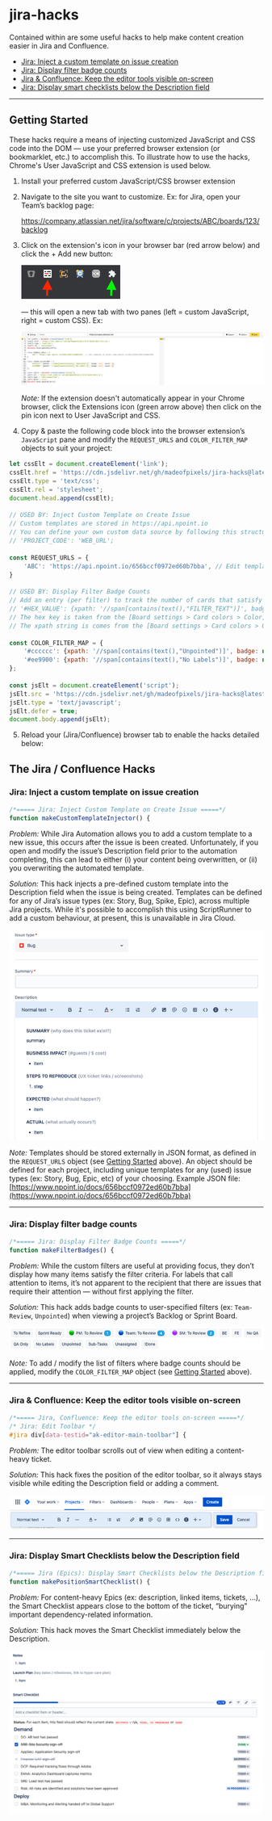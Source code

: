 # jira-hacks

Contained within are some useful hacks to help make content creation easier in Jira and Confluence.
- [Jira: Inject a custom template on issue creation](https://github.com/madeofpixels/jira-hacks/blob/main/README.md#jira-inject-a-custom-template-on-issue-creation)
- [Jira: Display filter badge counts](https://github.com/madeofpixels/jira-hacks/blob/main/README.md#jira-display-filter-badge-counts)
- [Jira & Confluence: Keep the editor tools visible on-screen](https://github.com/madeofpixels/jira-hacks/blob/main/README.md#jira--confluence-keep-the-editor-tools-visible-on-screen)
- [Jira: Display smart checklists below the Description field](https://github.com/madeofpixels/jira-hacks/blob/main/README.md#jira-display-smart-checklists-below-the-description-field)

---

## Getting Started

These hacks require a means of injecting customized JavaScript and CSS code into the DOM — use your preferred browser extension (or bookmarklet, etc.) to accomplish this. To illustrate how to use the hacks, Chrome's User JavaScript and CSS extension is used below.

1. Install your preferred custom JavaScript/CSS browser extension
2. Navigate to the site you want to customize. Ex: for Jira, open your Team’s backlog page:

   https://company.atlassian.net/jira/software/c/projects/ABC/boards/123/backlog
   
3. Click on the extension's icon in your browser bar (red arrow below) and click the + Add new button:

   ![alt text](https://github.com/madeofpixels/jira-hacks/blob/main/readme/all-chrome-extensions.png "All Chrome extensions")

   — this will open a new tab with two panes (left = custom JavaScript, right = custom CSS). Ex:

   ![alt text](https://github.com/madeofpixels/jira-hacks/blob/main/readme/user-javascript-css-extension.png "User JS CSS view panes")

   _Note:_ If the extension doesn't automatically appear in your Chrome browser, click the Extensions icon (green arrow above) then click on the pin icon next to User JavaScript and CSS.

4. Copy & paste the following code block into the browser extension’s `JavaScript` pane and modify the `REQUEST_URLS` and `COLOR_FILTER_MAP` objects to suit your project:

```javascript
let cssElt = document.createElement('link');
cssElt.href = 'https://cdn.jsdelivr.net/gh/madeofpixels/jira-hacks@latest/main.min.css';
cssElt.type = 'text/css';
cssElt.rel = 'stylesheet';
document.head.append(cssElt);

// USED BY: Inject Custom Template on Create Issue
// Custom templates are stored in https://api.npoint.io
// You can define your own custom data source by following this structure: 
// 'PROJECT_CODE': 'WEB_URL';

const REQUEST_URLS = {
	'ABC': 'https://api.npoint.io/656bccf0972ed60b7bba', // Edit template at https://www.npoint.io/docs/656bccf0972ed60b7bba
}

// USED BY: Display Filter Badge Counts
// Add an entry (per filter) to track the number of cards that satisfy that filter criteria by following this structure: 
// '#HEX_VALUE': {xpath: '//span[contains(text(),"FILTER_TEXT")]', badge: null, count: 0}
// The hex key is taken from the [Board settings > Card colors > Color] value (ex: '#35d415')
// The xpath string is comes from the [Board settings > Card colors > Quick Filters] filter name (ex: Unpointed)

const COLOR_FILTER_MAP = {
	'#cccccc': {xpath: '//span[contains(text(),"Unpointed")]', badge: null, count: 0}.
	'#ee9900': {xpath: '//span[contains(text(),"No Labels")]', badge: null, count: 0}
};

const jsElt = document.createElement('script');
jsElt.src = 'https://cdn.jsdelivr.net/gh/madeofpixels/jira-hacks@latest/main.min.js';
jsElt.type = 'text/javascript';
jsElt.defer = true;
document.body.append(jsElt);
```

5. Reload your (Jira/Confluence) browser tab to enable the hacks detailed below:

## The Jira / Confluence Hacks

### Jira: Inject a custom template on issue creation

```javascript
/*===== Jira: Inject Custom Template on Create Issue =====*/
function makeCustomTemplateInjector() {
```

_Problem:_ While Jira Automation allows you to add a custom template to a new issue, this occurs after the issue is been created. Unfortunately, if you open and modify the issue’s Description field prior to the automation completing, this can lead to either (i) your content being overwritten, or (ii) you overwriting the automated template.

_Solution:_ This hack injects a pre-defined custom template into the Description field when the issue is being created. Templates can be defined for any of Jira’s issue types (ex: Story, Bug, Spike, Epic), across multiple Jira projects. While it's possible to accomplish this using ScriptRunner to add a custom behaviour, at present, this is unavailable in Jira Cloud.

   ![alt text](https://github.com/madeofpixels/jira-hacks/blob/main/readme/jira-custom-template.png "Jira custom template")

_Note:_ Templates should be stored externally in JSON format, as defined in the `REQUEST_URLS` object (see [Getting Started](https://github.com/madeofpixels/jira-hacks/blob/main/README.md#getting-started) above). An object should be defined for each project, including unique templates for any (used) issue types (ex: Story, Bug, Epic, etc) of your choosing. Example JSON file: [https://www.npoint.io/docs/656bccf0972ed60b7bba](https://www.npoint.io/docs/656bccf0972ed60b7bba)

---

### Jira: Display filter badge counts

```javascript
/*===== Jira: Display Filter Badge Counts =====*/
function makeFilterBadges() {
```

_Problem:_ While the custom filters are useful at providing focus, they don’t display how many items satisfy the filter criteria. For labels that call attention to items, it’s not apparent to the recipient that there are issues that require their attention — without first applying the filter.

_Solution:_ This hack adds badge counts to user-specified filters (ex: `Team-Review`, `Unpointed`) when viewing a project’s Backlog or Sprint Board.

   ![alt text](https://github.com/madeofpixels/jira-hacks/blob/main/readme/jira-badges.png "Jira badges")

_Note:_ To add / modify the list of filters where badge counts should be applied, modify the `COLOR_FILTER_MAP` object (see [Getting Started](https://github.com/madeofpixels/jira-hacks/blob/main/README.md#getting-started) above).

---

### Jira & Confluence: Keep the editor tools visible on-screen

```css
/*===== Jira, Confluence: Keep the editor tools on-screen =====*/
/* Jira: Edit Toolbar */
#jira div[data-testid="ak-editor-main-toolbar"] {
```

_Problem:_ The editor toolbar scrolls out of view when editing a content-heavy ticket.

_Solution:_ This hack fixes the position of the editor toolbar, so it always stays visible while editing the Description field or adding a comment.

   ![alt text](https://github.com/madeofpixels/jira-hacks/blob/main/readme/jira-confluence-edit-toolbar.png "Jira & Confluence edit toolbar")

---

### Jira: Display Smart Checklists below the Description field

```javascript
/*===== Jira (Epics): Display Smart Checklists below the Description field =====*/
function makePositionSmartChecklist() {
```

_Problem:_ For content-heavy Epics (ex: description, linked items, tickets, …), the Smart Checklist appears close to the bottom of the ticket, “burying” important dependency-related information. 

_Solution:_ This hack moves the Smart Checklist immediately below the Description.

   ![alt text](https://github.com/madeofpixels/jira-hacks/blob/main/readme/jira-position-smart-checklist.png "Jira (Epics) position smart checklist")
